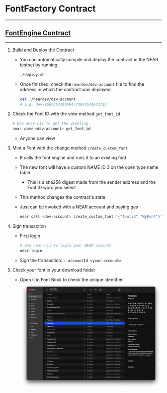# FontFactory Contract

---

## [FontEngine Contract](./src/lib.rs)

---

1. Build and Deploy the Contract

    - You can automatically compile and deploy the contract in the NEAR testnet by running:

        ```bash
        ./deploy.sh
        ```

    - Once finished, check the `neardev/dev-account` file to find the address in which the contract was deployed:

        ```bash
        cat ./neardev/dev-account
        # e.g. dev-1667357419594-73844543672735
        ```

2. Check the Font ID with the view method `get_font_id`

    ```bash
    # Use near-cli to get the greeting
    near view <dev-account> get_font_id
    ```

    - Anyone can view

3. Mint a Font with the change method `create_custom_font`

    - It calls the font engine and runs it to an existing font
    - The new font will have a custom NAME ID 3 on the open type name table
        - This is a sha256 digest made from the sender address and the Font ID word you select
    - This method changes the contract's state
    - Just can be invoked with a NEAR account and paying gas

        ```bash
        near call <dev-account> create_custom_font '{"fontid":"MyFont"}' --accountId <dev-account>
        ```

4. Sign transaction

    - First login
        ```bash
        # Use near-cli to login your NEAR account
        near login
        ```
    - Sign the transaction: `--accountId <your-account>`.

5. Chack your font in your download folder
    - Open it in Font Book to check the unique identifier
      ![Success](../frontend/assets/images/meta.png)
